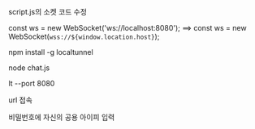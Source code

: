 script.js의 소켓 코드 수정 

const ws = new WebSocket('ws://localhost:8080'); ==>  const ws = new WebSocket(`wss://${window.location.host}`);

npm install -g localtunnel

node chat.js

lt --port 8080

url 접속

비밀번호에 자신의 공용 아이피 입력
